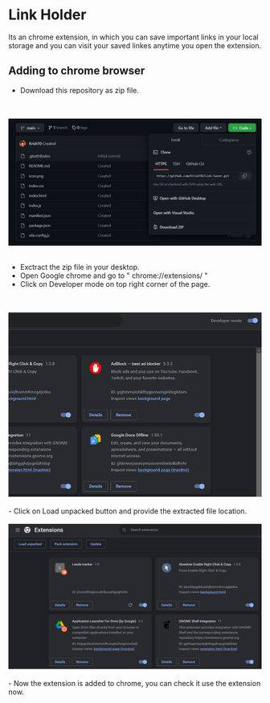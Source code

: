 # Link Holder

Its an chrome extension, in which you can save important links in your local storage and you can visit your saved linkes anytime you open the extension.

## Adding to chrome browser
- Download this repository as zip file.
<br>
<br>
<img src="./IMG/s1.png">
<br>
<br>

- Exctract the zip file in your desktop.
- Open Google chrome and go to  " <a>chrome://extensions/</a> "
- Click on Developer mode on top right corner of the page.
<br>
<br>
<img src="./IMG/s3.png">
<br>
<br>
- Click on Load unpacked button and provide the extracted file location.
<br>
<br>
<img src="./IMG/s2.png">
<br>
<br>
- Now the extension is added to chrome, you can check it use the extension now.